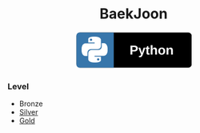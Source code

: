 <div align="center">
  <h1>BaekJoon</h1>
  <img src="https://github.com/Kim-SuBin/Kim-SuBin/blob/master/svg/dev/languages/python.svg" alt="Python" />
</div>

### Level
- Bronze
- [Silver](./Silver)
- [Gold](./Gold)
